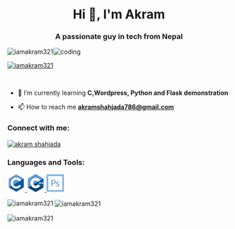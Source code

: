 <h1 align="center">Hi 👋, I'm Akram</h1>
<h3 align="center">A passionate guy in tech from Nepal</h3>
<img align="right" alt="coding" width="400" src="https://gfycat.com/gifs/search/square+in+circle">

<p align="left"> <img src="https://komarev.com/ghpvc/?username=iamakram321&label=Profile%20views&color=0e75b6&style=flat" alt="iamakram321" /> </p>

<p align="left"> <a href="https://github.com/ryo-ma/github-profile-trophy"><img src="https://github-profile-trophy.vercel.app/?username=iamakram321" alt="iamakram321" /></a> </p>

<p align="left"> <a href="https://twitter.com/" target="blank"><img src="https://img.shields.io/twitter/follow/?logo=twitter&style=for-the-badge" alt="" /></a> </p>

- 🌱 I’m currently learning **C,Wordpress, Python and Flask demonstration**

- 📫 How to reach me **akramshahjada786@gmail.com**

<h3 align="left">Connect with me:</h3>
<p align="left">
<a href="https://linkedin.com/in/akram shahjada" target="blank"><img align="center" src="https://raw.githubusercontent.com/rahuldkjain/github-profile-readme-generator/master/src/images/icons/Social/linked-in-alt.svg" alt="akram shahjada" height="30" width="40" /></a>
</p>

<h3 align="left">Languages and Tools:</h3>
<p align="left"> <a href="https://www.cprogramming.com/" target="_blank" rel="noreferrer"> <img src="https://raw.githubusercontent.com/devicons/devicon/master/icons/c/c-original.svg" alt="c" width="40" height="40"/> </a> <a href="https://www.w3schools.com/cpp/" target="_blank" rel="noreferrer"> <img src="https://raw.githubusercontent.com/devicons/devicon/master/icons/cplusplus/cplusplus-original.svg" alt="cplusplus" width="40" height="40"/> </a> <a href="https://www.photoshop.com/en" target="_blank" rel="noreferrer"> <img src="https://raw.githubusercontent.com/devicons/devicon/master/icons/photoshop/photoshop-line.svg" alt="photoshop" width="40" height="40"/> </a> </p>

<p><img align="left" src="https://github-readme-stats.vercel.app/api/top-langs?username=iamakram321&show_icons=true&locale=en&layout=compact" alt="iamakram321" /></p>

<p>&nbsp;<img align="center" src="https://github-readme-stats.vercel.app/api?username=iamakram321&show_icons=true&locale=en" alt="iamakram321" /></p>

<p><img align="center" src="https://github-readme-streak-stats.herokuapp.com/?user=iamakram321&" alt="iamakram321" /></p>
